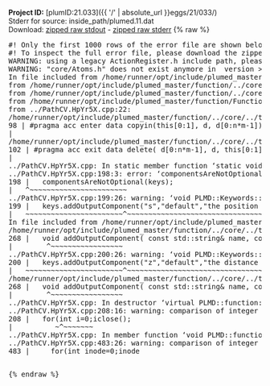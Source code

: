 **Project ID:** [plumID:21.033]({{ '/' | absolute_url }}eggs/21/033/)  
Stderr for source:  inside_path/plumed.11.dat   
Download: [zipped raw stdout](plumed.11.dat.plumed_master.stdout.txt.zip) - [zipped raw stderr](plumed.11.dat.plumed_master.stderr.txt.zip) 
{% raw %}
<pre>
#! Only the first 1000 rows of the error file are shown below
#! To inspect the full error file, please download the zipped raw stderr file above
WARNING: using a legacy ActionRegister.h include path, please use <<#include "core/ActionRegister.h">>
WARNING: "core/Atoms.h" does not exist anymore in  version >=2.10, you should change your code.
In file included from /home/runner/opt/include/plumed_master/function/../core/../tools/Tools.h:27,
from /home/runner/opt/include/plumed_master/function/../core/Action.h:28,
from /home/runner/opt/include/plumed_master/function/../core/ActionWithValue.h:25,
from /home/runner/opt/include/plumed_master/function/Function.h:25,
from ../PathCV.HpYr5X.cpp:22:
/home/runner/opt/include/plumed_master/function/../core/../tools/Tensor.h:98: warning: ignoring ‘#pragma acc enter’ [-Wunknown-pragmas]
98 | #pragma acc enter data copyin(this[0:1], d, d[0:n*m-1])
|
/home/runner/opt/include/plumed_master/function/../core/../tools/Tensor.h:102: warning: ignoring ‘#pragma acc exit’ [-Wunknown-pragmas]
102 | #pragma acc exit data delete( d[0:n*m-1], d, this[0:1])
|
../PathCV.HpYr5X.cpp: In static member function ‘static void PLMD::function::PathCV::registerKeywords(PLMD::Keywords&)’:
../PathCV.HpYr5X.cpp:198:3: error: ‘componentsAreNotOptional’ was not declared in this scope
198 |   componentsAreNotOptional(keys);
|   ^~~~~~~~~~~~~~~~~~~~~~~~
../PathCV.HpYr5X.cpp:199:26: warning: ‘void PLMD::Keywords::addOutputComponent(const std::string&, const std::string&, const std::string&)’ is deprecated: Use addOutputComponent with four argument and specify valid types for value from scalar/vector/matrix/grid [-Wdeprecated-declarations]
199 |   keys.addOutputComponent("s","default","the position on the path");
|   ~~~~~~~~~~~~~~~~~~~~~~~^~~~~~~~~~~~~~~~~~~~~~~~~~~~~~~~~~~~~~~~~~
In file included from /home/runner/opt/include/plumed_master/function/../core/Action.h:27:
/home/runner/opt/include/plumed_master/function/../core/../tools/Keywords.h:268:8: note: declared here
268 |   void addOutputComponent( const std::string& name, const std::string& key, const std::string& descr );
|        ^~~~~~~~~~~~~~~~~~
../PathCV.HpYr5X.cpp:200:26: warning: ‘void PLMD::Keywords::addOutputComponent(const std::string&, const std::string&, const std::string&)’ is deprecated: Use addOutputComponent with four argument and specify valid types for value from scalar/vector/matrix/grid [-Wdeprecated-declarations]
200 |   keys.addOutputComponent("z","default","the distance from the path");
|   ~~~~~~~~~~~~~~~~~~~~~~~^~~~~~~~~~~~~~~~~~~~~~~~~~~~~~~~~~~~~~~~~~~~
/home/runner/opt/include/plumed_master/function/../core/../tools/Keywords.h:268:8: note: declared here
268 |   void addOutputComponent( const std::string& name, const std::string& key, const std::string& descr );
|        ^~~~~~~~~~~~~~~~~~
../PathCV.HpYr5X.cpp: In destructor ‘virtual PLMD::function::PathCV::~PathCV()’:
../PathCV.HpYr5X.cpp:208:16: warning: comparison of integer expressions of different signedness: ‘int’ and ‘unsigned int’ [-Wsign-compare]
208 |   for(int i=0;i<mw_n_;++i){
|               ~^~~~~~
../PathCV.HpYr5X.cpp: In constructor ‘PLMD::function::PathCV::PathCV(const PLMD::ActionOptions&)’:
../PathCV.HpYr5X.cpp:236:16: warning: comparison of integer expressions of different signedness: ‘int’ and ‘unsigned int’ [-Wsign-compare]
236 |   for(int i=0;i<mw_n_;++i){
|               ~^~~~~~
../PathCV.HpYr5X.cpp:259:11: warning: comparison of integer expressions of different signedness: ‘int’ and ‘unsigned int’ [-Wsign-compare]
259 |       if(i==mw_id_) ifiles[i]->close();
|          ~^~~~~~~~
../PathCV.HpYr5X.cpp: In member function ‘void PLMD::function::PathCV::generatePath()’:
../PathCV.HpYr5X.cpp:483:26: warning: comparison of integer expressions of different signedness: ‘int’ and ‘unsigned int’ [-Wsign-compare]
483 |     for(int inode=0;inode<nnodes;inode++){
|                     ~~~~~^~~~~~~
../PathCV.HpYr5X.cpp: In member function ‘void PLMD::function::PathCV::readMultipleWalkers()’:
../PathCV.HpYr5X.cpp:941:16: warning: comparison of integer expressions of different signedness: ‘int’ and ‘unsigned int’ [-Wsign-compare]
941 |   for(int i=0;i<mw_n_;++i){
|               ~^~~~~~
../PathCV.HpYr5X.cpp:942:9: warning: comparison of integer expressions of different signedness: ‘int’ and ‘unsigned int’ [-Wsign-compare]
942 |     if(i==mw_id_) continue;
|        ~^~~~~~~~
../PathCV.HpYr5X.cpp:957:5: error: invalid use of incomplete type ‘class PLMD::Communicator’
957 |     comm.Barrier();
|     ^~~~
In file included from /home/runner/opt/include/plumed_master/function/../core/../tools/OFile.h:25,
from /home/runner/opt/include/plumed_master/function/../core/../tools/Log.h:25,
from /home/runner/opt/include/plumed_master/function/../core/Action.h:30:
/home/runner/opt/include/plumed_master/function/../core/../tools/FileBase.h:29:7: note: forward declaration of ‘class PLMD::Communicator’
29 | class Communicator;
|       ^~~~~~~~~~~~
../PathCV.HpYr5X.cpp:958:5: error: invalid use of incomplete type ‘class PLMD::Communicator’
958 |     multi_sim_comm.Barrier();
|     ^~~~~~~~~~~~~~
/home/runner/opt/include/plumed_master/function/../core/../tools/FileBase.h:29:7: note: forward declaration of ‘class PLMD::Communicator’
29 | class Communicator;
|       ^~~~~~~~~~~~
terminate called after throwing an instance of 'PLMD::Plumed::ExceptionError'
what():
(core/PlumedMain.cpp:1502) void PLMD::PlumedMain::load(const std::string&)
An error happened while executing command env PLUMED_ROOT='/home/runner/opt/lib/plumed_master' PLUMED_VERSION='2.11.0-dev' PLUMED_HTMLDIR='/home/runner/opt/share/doc/plumed_master' PLUMED_INCLUDEDIR='/home/runner/opt/include' PLUMED_PROGRAM_NAME='plumed_master' PLUMED_IS_INSTALLED='yes' "/home/runner/opt/lib/plumed_master"/scripts/mklib.sh -n -o ./../PathCV.2.11.0-dev.so ../PathCV.cpp

[pkrvm7jw40e0xgp:10131] *** Process received signal ***
[pkrvm7jw40e0xgp:10131] Signal: Aborted (6)
[pkrvm7jw40e0xgp:10131] Signal code:  (-6)
[pkrvm7jw40e0xgp:10131] [ 0] /lib/x86_64-linux-gnu/libc.so.6(+0x45330)[0x7f605ac45330]
[pkrvm7jw40e0xgp:10131] [ 1] /lib/x86_64-linux-gnu/libc.so.6(pthread_kill+0x11c)[0x7f605ac9eb2c]
[pkrvm7jw40e0xgp:10131] [ 2] /lib/x86_64-linux-gnu/libc.so.6(gsignal+0x1e)[0x7f605ac4527e]
[pkrvm7jw40e0xgp:10131] [ 3] /lib/x86_64-linux-gnu/libc.so.6(abort+0xdf)[0x7f605ac288ff]
[pkrvm7jw40e0xgp:10131] [ 4] /lib/x86_64-linux-gnu/libstdc++.so.6(+0xa5ff5)[0x7f605b0a5ff5]
[pkrvm7jw40e0xgp:10131] [ 5] /lib/x86_64-linux-gnu/libstdc++.so.6(+0xbb0da)[0x7f605b0bb0da]
[pkrvm7jw40e0xgp:10131] [ 6] /lib/x86_64-linux-gnu/libstdc++.so.6(_ZSt10unexpectedv+0x0)[0x7f605b0a5a55]
[pkrvm7jw40e0xgp:10131] [ 7] /lib/x86_64-linux-gnu/libstdc++.so.6(+0xa5a6f)[0x7f605b0a5a6f]
[pkrvm7jw40e0xgp:10131] [ 8] plumed_master(+0x146dd)[0x5615c85a56dd]
[pkrvm7jw40e0xgp:10131] [ 9] /lib/x86_64-linux-gnu/libc.so.6(+0x2a1ca)[0x7f605ac2a1ca]
[pkrvm7jw40e0xgp:10131] [10] /lib/x86_64-linux-gnu/libc.so.6(__libc_start_main+0x8b)[0x7f605ac2a28b]
[pkrvm7jw40e0xgp:10131] [11] plumed_master(+0x15365)[0x5615c85a6365]
[pkrvm7jw40e0xgp:10131] *** End of error message ***
</pre>
{% endraw %}
